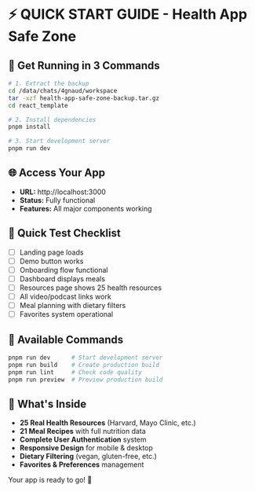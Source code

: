 # ⚡ QUICK START GUIDE - Health App Safe Zone

## 🚀 Get Running in 3 Commands

```bash
# 1. Extract the backup
cd /data/chats/4gnaud/workspace
tar -xzf health-app-safe-zone-backup.tar.gz
cd react_template

# 2. Install dependencies
pnpm install

# 3. Start development server
pnpm run dev
```

## 🌐 Access Your App
- **URL:** http://localhost:3000
- **Status:** Fully functional
- **Features:** All major components working

## 🧪 Quick Test Checklist
- [ ] Landing page loads
- [ ] Demo button works
- [ ] Onboarding flow functional
- [ ] Dashboard displays meals
- [ ] Resources page shows 25 health resources
- [ ] All video/podcast links work
- [ ] Meal planning with dietary filters
- [ ] Favorites system operational

## 🔧 Available Commands
```bash
pnpm run dev      # Start development server
pnpm run build    # Create production build
pnpm run lint     # Check code quality
pnpm run preview  # Preview production build
```

## 📱 What's Inside
- **25 Real Health Resources** (Harvard, Mayo Clinic, etc.)
- **21 Meal Recipes** with full nutrition data
- **Complete User Authentication** system
- **Responsive Design** for mobile & desktop
- **Dietary Filtering** (vegan, gluten-free, etc.)
- **Favorites & Preferences** management

Your app is ready to go! 🎉